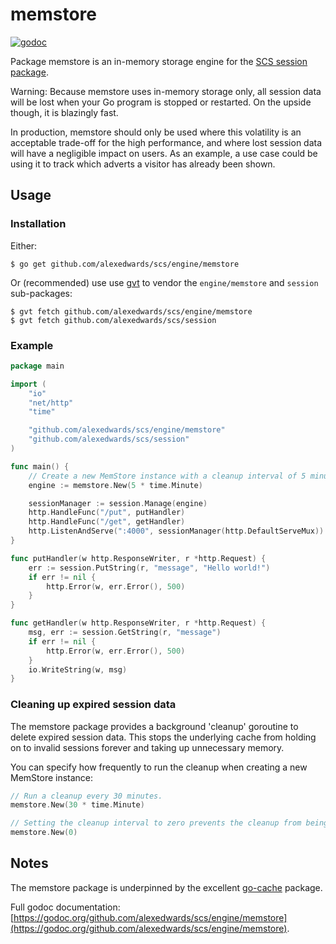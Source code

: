 # memstore 
[![godoc](https://godoc.org/github.com/alexedwards/scs/engine/memstore?status.png)](https://godoc.org/github.com/alexedwards/scs/engine/memstore)

Package memstore is an in-memory storage engine for the [SCS session package](https://godoc.org/github.com/alexedwards/scs/session).

Warning: Because memstore uses in-memory storage only, all session data will be lost when your Go program is stopped or restarted. On the upside though, it is blazingly fast.

In production, memstore should only be used where this volatility is an acceptable trade-off for the high performance, and where lost session data will have a negligible impact on users. As an example, a use case could be using it to track which adverts a visitor has already been shown.

## Usage

### Installation

Either:

```
$ go get github.com/alexedwards/scs/engine/memstore
```

Or (recommended) use use [gvt](https://github.com/FiloSottile/gvt) to vendor the `engine/memstore` and `session` sub-packages:

```
$ gvt fetch github.com/alexedwards/scs/engine/memstore
$ gvt fetch github.com/alexedwards/scs/session
```

### Example

```go
package main

import (
    "io"
    "net/http"
    "time"

    "github.com/alexedwards/scs/engine/memstore"
    "github.com/alexedwards/scs/session"
)

func main() {
    // Create a new MemStore instance with a cleanup interval of 5 minutes.
    engine := memstore.New(5 * time.Minute)

    sessionManager := session.Manage(engine)
    http.HandleFunc("/put", putHandler)
    http.HandleFunc("/get", getHandler)
    http.ListenAndServe(":4000", sessionManager(http.DefaultServeMux))
}

func putHandler(w http.ResponseWriter, r *http.Request) {
    err := session.PutString(r, "message", "Hello world!")
    if err != nil {
        http.Error(w, err.Error(), 500)
    }
}

func getHandler(w http.ResponseWriter, r *http.Request) {
    msg, err := session.GetString(r, "message")
    if err != nil {
        http.Error(w, err.Error(), 500)
    }
    io.WriteString(w, msg)
}
```

### Cleaning up expired session data

The memstore package provides a background 'cleanup' goroutine to delete expired session data. This stops the underlying cache from holding on to invalid sessions forever and taking up unnecessary memory.

You can specify how frequently to run the cleanup when creating a new MemStore instance:

```go
// Run a cleanup every 30 minutes.
memstore.New(30 * time.Minute)

// Setting the cleanup interval to zero prevents the cleanup from being run.
memstore.New(0)
```

## Notes

The memstore package is underpinned by the excellent [go-cache](https://github.com/patrickmn/go-cache) package.

Full godoc documentation: [https://godoc.org/github.com/alexedwards/scs/engine/memstore](https://godoc.org/github.com/alexedwards/scs/engine/memstore).